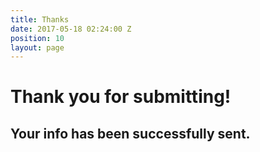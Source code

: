 ```yaml
---
title: Thanks
date: 2017-05-18 02:24:00 Z
position: 10
layout: page
---
```


# Thank you for submitting!

## Your info has been successfully sent.